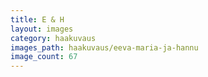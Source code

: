 ```yaml
---
title: E & H
layout: images
category: haakuvaus
images_path: haakuvaus/eeva-maria-ja-hannu
image_count: 67
---
```

